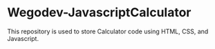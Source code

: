 # Wegodev-JavascriptCalculator
This repository is used to store Calculator code using HTML, CSS, and Javascript.
